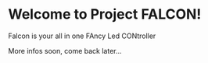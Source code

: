 # Welcome to Project FALCON!

Falcon is your all in one FAncy Led CONtroller

More infos soon, come back later...
